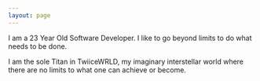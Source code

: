 ```yaml
---
layout: page
---
```


I am a 23 Year Old Software Developer. I like to go beyond limits to do what needs to be done.

I am the sole Titan in TwiiceWRLD, my imaginary interstellar world where there are no limits to what one can achieve or become.
